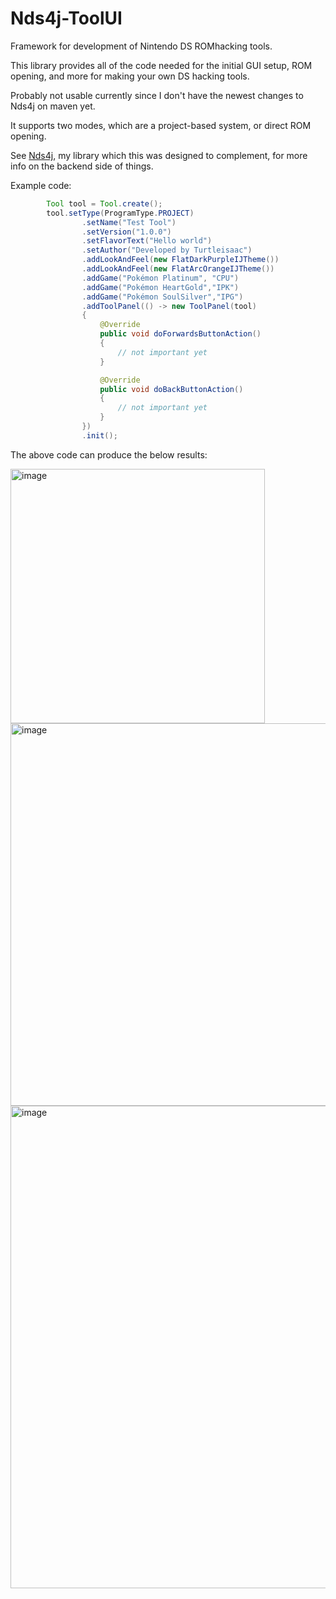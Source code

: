 # Nds4j-ToolUI
Framework for development of Nintendo DS ROMhacking tools.

This library provides all of the code needed for the initial GUI setup, ROM opening, and more for making your own DS hacking tools.

Probably not usable currently since I don't have the newest changes to Nds4j on maven yet.

It supports two modes, which are a project-based system, or direct ROM opening.

See [Nds4j](https://github.com/turtleisaac/Nds4j), my library which this was designed to complement, for more info on the backend side of things.

Example code:

```java
        Tool tool = Tool.create();
        tool.setType(ProgramType.PROJECT)
                .setName("Test Tool")
                .setVersion("1.0.0")
                .setFlavorText("Hello world")
                .setAuthor("Developed by Turtleisaac")
                .addLookAndFeel(new FlatDarkPurpleIJTheme())
                .addLookAndFeel(new FlatArcOrangeIJTheme())
                .addGame("Pokémon Platinum", "CPU")
                .addGame("Pokémon HeartGold","IPK")
                .addGame("Pokémon SoulSilver","IPG")
                .addToolPanel(() -> new ToolPanel(tool)
                {
                    @Override
                    public void doForwardsButtonAction()
                    {
                        // not important yet
                    }

                    @Override
                    public void doBackButtonAction()
                    {
                        // not important yet
                    }
                })
                .init();
```

The above code can produce the below results:

<img width="407" alt="image" src="https://github.com/turtleisaac/Nds4j-ToolUI/assets/7987859/d9505fe5-3f24-4a7e-8f84-88d64635c6a2">
<img width="612" alt="image" src="https://github.com/turtleisaac/Nds4j-ToolUI/assets/7987859/1b86fe9c-6edf-42b3-b0af-9d5509d06d7e">
<img width="772" alt="image" src="https://github.com/turtleisaac/Nds4j-ToolUI/assets/7987859/aafea869-8575-46c7-b0f4-8a72e6983bf0">
